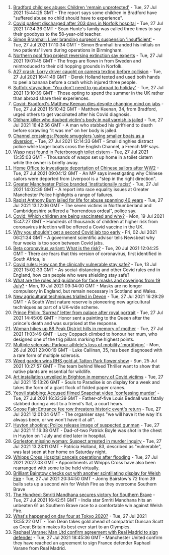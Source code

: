 1. [Bradford child sex abuse: Children 'remain unprotected'](https://www.bbc.co.uk/news/uk-england-leeds-57982761) - Tue, 27 Jul 2021 15:44:25 GMT - The report says some children in Bradford have "suffered abuse no child should have to experience".
2. [Covid patient discharged after 203 days in Norfolk hospital](https://www.bbc.co.uk/news/uk-england-norfolk-57988590) - Tue, 27 Jul 2021 17:34:36 GMT - Sean Hunte's family was called three times to say their goodbyes to the 58-year-old teacher.
3. [Simon Bramhall: Liver branding surgeon's suspension 'insufficient'](https://www.bbc.co.uk/news/uk-england-birmingham-57987154) - Tue, 27 Jul 2021 17:10:34 GMT - Simon Bramhall branded his initials on two patients' livers during operations in Birmingham.
4. [Northern pool frog project reversing extinction say experts](https://www.bbc.co.uk/news/uk-england-norfolk-57991619) - Tue, 27 Jul 2021 19:01:45 GMT - The frogs are flown in from Sweden and reintroduced to their old hopping grounds in Norfolk.
5. [A27 crash: Lorry driver caught on camera texting before collision](https://www.bbc.co.uk/news/uk-england-sussex-57988029) - Tue, 27 Jul 2021 16:41:49 GMT - Derek Holland texted and used both hands to peel a banana before a crash which injured three people.
6. [Suffolk staycation: 'You don't need to go abroad to holiday'](https://www.bbc.co.uk/news/uk-england-suffolk-57947334) - Tue, 27 Jul 2021 13:10:39 GMT - Those opting to spend the summer in the UK rather than abroad share their experiences.
7. [Covid: Bradford's Matthew Keenan dies despite changing mind on jabs](https://www.bbc.co.uk/news/uk-england-leeds-57984561) - Tue, 27 Jul 2021 15:10:42 GMT - Matthew Keenan, 34, from Bradford, urged others to get vaccinated after his Covid diagnosis.
8. [Oldham killer who daubed victim's body in nail varnish is jailed](https://www.bbc.co.uk/news/uk-england-manchester-57984198) - Tue, 27 Jul 2021 16:42:56 GMT - A man who stabbed his girlfriend to death before scrawling "it was me" on her body is jailed.
9. [Channel crossings: People smugglers 'using smaller boats as a diversion'](https://www.bbc.co.uk/news/uk-england-kent-57981919) - Tue, 27 Jul 2021 12:14:33 GMT - Small dinghies distract police while larger boats cross the English Channel, a French MP says.
10. [Wasp nest found in Peterborough toilet cistern](https://www.bbc.co.uk/news/uk-england-cambridgeshire-57977680) - Tue, 27 Jul 2021 13:35:03 GMT - Thousands of wasps set up home in a toilet cistern while the owner is briefly away.
11. [Home Office to investigate deportation of Chinese sailors after WW2](https://www.bbc.co.uk/news/uk-england-merseyside-57967833) - Tue, 27 Jul 2021 09:04:12 GMT - An MP says investigating why Chinese sailors were deported from Liverpool is a "step in the right direction".
12. [Greater Manchester Police branded 'institutionally racist'](https://www.bbc.co.uk/news/uk-england-manchester-57982273) - Tue, 27 Jul 2021 14:02:39 GMT - A report into race equality issues at Greater Manchester Police highlights a range of failures.
13. [Rapist Anthony Burn jailed for life for abuse spanning 40 years](https://www.bbc.co.uk/news/uk-england-tyne-57971725) - Tue, 27 Jul 2021 13:12:06 GMT - The seven victims in Northumberland and Cambridgeshire suffered a "horrendous ordeal", police say.
14. [Covid: Which children are being vaccinated and why?](https://www.bbc.co.uk/news/health-57888429) - Mon, 19 Jul 2021 15:47:27 GMT - Hundreds of thousands of children at higher risk from coronavirus infection will be offered a Covid vaccine in the UK.
15. [Why you shouldn't get a second Covid jab too early](https://www.bbc.co.uk/news/newsbeat-57682233) - Fri, 02 Jul 2021 06:21:34 GMT - A government scientific advisor tells Newsbeat why four weeks is too soon between Covid jabs.
16. [Beta coronavirus variant: What is the risk?](https://www.bbc.co.uk/news/health-55534727) - Tue, 20 Jul 2021 12:04:25 GMT - There are fears that this version of coronavirus, first identified in South Africa, is
17. [Covid rules: How can the clinically vulnerable stay safe?](https://www.bbc.co.uk/news/health-51997151) - Tue, 13 Jul 2021 15:02:33 GMT - As social-distancing and other Covid rules end in England, how can people who were shielding stay safe?
18. [What are the rules and guidance for face masks and coverings from 19 July?](https://www.bbc.co.uk/news/health-51205344) - Mon, 19 Jul 2021 09:34:00 GMT - Masks are no longer compulsory in England, but remain necessary in Scotland and Wales.
19. [New agricultural techniques trialled in Devon](https://www.bbc.co.uk/news/uk-england-devon-57990881) - Tue, 27 Jul 2021 16:29:29 GMT - A South West nature reserve is pioneering new agricultural techniques as part of a UK-wide scheme.
20. [Prince Philip: 'Surreal' letter from palace after royal portrait](https://www.bbc.co.uk/news/uk-england-beds-bucks-herts-57989375) - Tue, 27 Jul 2021 14:45:09 GMT - Honor sent a painting to the Queen after the prince's death and was surprised at the response.
21. [Woman hikes up 88 Peak District hills in memory of mother](https://www.bbc.co.uk/news/uk-england-manchester-57982402) - Tue, 27 Jul 2021 11:03:49 GMT - Lucy Coppack climbed to honour her mum, who designed one of the trig pillars marking the highest points.
22. [Multiple sclerosis: Parkour athlete's loss of mobility 'mortifying'](https://www.bbc.co.uk/news/uk-england-nottinghamshire-57932996) - Mon, 26 Jul 2021 23:00:19 GMT - Luke Callinan, 35, has been diagnosed with a rare form of multiple sclerosis.
23. [Weed garden wins RHS gold at Tatton Park flower show](https://www.bbc.co.uk/news/uk-england-manchester-57961460) - Sun, 25 Jul 2021 10:27:57 GMT - The team behind Weed Thriller want to show that native plants are essential for wildlife.
24. [Art installation unveiled in Brighton in memory of Covid victims](https://www.bbc.co.uk/news/uk-england-sussex-57985230) - Tue, 27 Jul 2021 15:13:26 GMT - Souls to Paradise is on display for a week and takes the form of a giant flock of folded paper cranes.
25. [Yeovil stabbing: Accused filmed Snapchat video 'confessing murder'](https://www.bbc.co.uk/news/uk-england-somerset-57988671) - Tue, 27 Jul 2021 16:33:39 GMT - Father-of-five Louis Bednall was fatally stabbed during a visit to a friend's flat, a court hears.
26. [Goose Fair: Entrance fee row threatens historic event's return](https://www.bbc.co.uk/news/uk-england-nottinghamshire-57969299) - Tue, 27 Jul 2021 12:01:04 GMT - The organiser says "we will have it the way it's always been, or we won't have it at all".
27. [Huyton shooting: Police release image of suspected gunman](https://www.bbc.co.uk/news/uk-england-merseyside-57984441) - Tue, 27 Jul 2021 11:16:38 GMT - Dad-of-two Patrick Boyle was shot in the chest in Huyton on 1 July and died later in hospital.
28. [Gorleston missing woman: Suspect arrested in murder inquiry](https://www.bbc.co.uk/news/uk-england-norfolk-57982688) - Tue, 27 Jul 2021 13:23:11 GMT - Patricia Holland, 83, described as "vulnerable", was last seen at her home on Saturday night.
29. [Whipps Cross Hospital cancels operations after flooding](https://www.bbc.co.uk/news/uk-england-london-57964769) - Tue, 27 Jul 2021 20:27:03 GMT - Appointments at Whipps Cross have also been rearranged with some to be held virtually.
30. [Brilliant Bairstow checks out with another scintillating display for Welsh Fire](https://www.bbc.co.uk/sport/cricket/57989497) - Tue, 27 Jul 2021 20:34:50 GMT - Jonny Bairstow's 72 from 39 balls sets up a second win for Welsh Fire as they overcome Southern Brave
31. [The Hundred: Smriti Mandhana secures victory for Southern Brave](https://www.bbc.co.uk/sport/cricket/57989496) - Tue, 27 Jul 2021 16:42:51 GMT - India star Smriti Mandhana hits an unbeaten 61 as Southern Brave race to a comfortable win against Welsh Fire.
32. [What's happened on day four at Tokyo 2020?](https://www.bbc.co.uk/sport/olympics/57980135) - Tue, 27 Jul 2021 13:55:22 GMT - Tom Dean takes gold ahead of compatriot Duncan Scott as Great Britain makes its best ever start to an Olympics.
33. [Raphael Varane: Man Utd confirm agreement with Real Madrid to sign defender](https://www.bbc.co.uk/sport/football/57885665) - Tue, 27 Jul 2021 18:45:36 GMT - Manchester United confirm they have reached an agreement to sign France defender Raphael Varane from Real Madrid.
